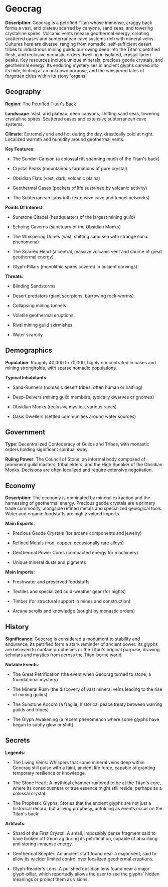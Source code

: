 
# Geocrag
**Description**: Geocrag is a petrified Titan whose immense, craggy back forms a vast, arid plateau scarred by canyons, sand seas, and towering crystalline spires. Volcanic vents release geothermal energy, creating scattered oases and subterranean cave systems rich with mineral veins. Cultures here are diverse, ranging from nomadic, self-sufficient desert tribes to industrious mining guilds burrowing deep into the Titan's petrified flesh, and reclusive monastic orders dwelling in isolated, crystal-laden peaks. Key resources include unique minerals, precious geode crystals, and geothermal energy. Its enduring mystery lies in ancient glyphs carved into its hide, hinting at an unknown purpose, and the whispered tales of forgotten cities within its stony 'organs'.


## Geography
**Region**: The Petrified Titan's Back

**Landscape**: Vast, arid plateau, deep canyons, shifting sand seas, towering crystalline spires. Scattered oases and extensive subterranean cave systems.

**Climate**: Extremely arid and hot during the day, drastically cold at night. Localized warmth and humidity around geothermal vents.

**Key Features**:
- The Sunder-Canyon (a colossal rift spanning much of the Titan's back)

- Crystal Peaks (mountainous formations of pure crystal)

- Obsidian Flats (vast, dark, volcanic plains)

- Geothermal Oases (pockets of life sustained by volcanic activity)

- The Subterranean Labyrinth (extensive cave and tunnel networks)

**Points Of Interest**:
- Sunstone Citadel (headquarters of the largest mining guild)

- Echoing Caverns (sanctuary of the Obsidian Monks)

- The Whispering Dunes (vast, shifting sand sea with strange sonic phenomena)

- The Scarred Heart (a central, massive volcanic vent and source of great geothermal energy)

- Glyph-Pillars (monolithic spires covered in ancient carvings)

**Threats**:
- Blinding Sandstorms

- Desert predators (giant scorpions, burrowing rock-worms)

- Collapsing mining tunnels

- Volatile geothermal eruptions

- Rival mining guild skirmishes

- Water scarcity


## Demographics
**Population**: Roughly 40,000 to 70,000, highly concentrated in oases and mining strongholds, with sparse nomadic populations.

**Typical Inhabitants**:
- Sand-Runners (nomadic desert tribes, often human or halfling)

- Deep-Delvers (mining guild members, typically dwarves or gnomes)

- Obsidian Monks (reclusive mystics, various races)

- Oasis Dwellers (settled communities around water sources)


## Government
**Type**: Decentralized Confederacy of Guilds and Tribes, with monastic orders holding significant spiritual sway.

**Ruling Power**: The Council of Stone, an informal body composed of prominent guild masters, tribal elders, and the High Speaker of the Obsidian Monks. Decisions are often localized and require extensive negotiation.


## Economy
**Description**: The economy is dominated by mineral extraction and the harnessing of geothermal energy. Precious geode crystals are a primary trade commodity, alongside refined metals and specialized geological tools. Water and organic foodstuffs are highly valued imports.

**Main Exports**:
- Precious Geode Crystals (for arcane components and jewelry)

- Refined Metals (iron, copper, occasionally rare alloys)

- Geothermal Power Cores (compacted energy for machinery)

- Unique mineral dusts and pigments

**Main Imports**:
- Freshwater and preserved foodstuffs

- Textiles and specialized cold-weather gear (for nights)

- Timber (for structural support in mines and construction)

- Arcane scrolls and knowledge (sought by monastic orders)


## History
**Significance**: Geocrag is considered a monument to stability and endurance, its petrified form a stark reminder of ancient power. Its glyphs are believed to contain prophecies or the Titan's original purpose, drawing scholars and mystics from across the Titan-borne world.

**Notable Events**:
- The Great Petrification (the event when Geocrag turned to stone, a foundational mystery)

- The Mineral Rush (the discovery of vast mineral veins leading to the rise of mining guilds)

- The Sunstone Accord (a fragile, historical peace treaty between warring guilds and tribes)

- The Glyph Awakening (a recent phenomenon where some glyphs have begun to subtly glow or shift)


## Secrets
**Legends**:
- The Living Veins: Whispers that some mineral veins deep within Geocrag still pulse with a faint, ancient life force, capable of granting temporary resilience or knowledge.

- The Stone Heart: A mythical chamber rumored to be at the Titan's core, where its consciousness or true essence might still reside, perhaps as a colossal crystal.

- The Prophetic Glyphs: Stories that the ancient glyphs are not just a historical record, but a living prophecy, unfolding as events occur on the Titan's back.

**Artifacts**:
- Shard of the First Crystal: A small, impossibly dense fragment said to have broken off Geocrag during its petrification, capable of absorbing and storing immense energy.

- Geothermal Scepter: An ancient staff found near a major vent, said to allow its wielder limited control over localized geothermal eruptions.

- Glyph-Reader's Lens: A polished obsidian lens found near a major glyph-pillar, which reportedly allows the user to see the glyphs' hidden meanings or project them as visions.

